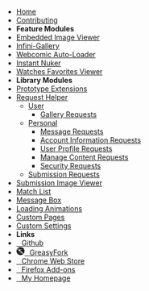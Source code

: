 - [Home](/)
- [Contributing](/contributing)
- **Feature Modules**
- [Embedded Image Viewer](/FA-Embedded-Image-Viewer/README)
- [Infini-Gallery](/FA-Infini-Gallery/README)
- [Webcomic Auto-Loader](/FA-Webcomic-Auto-Loader/README)
- [Instant Nuker](/FA-Instant-Nuker/README)
- [Watches Favorites Viewer](/FA-Watches-Favorites-Viewer/README)
- **Library Modules**
- [Prototype Extensions](/Furaffinity-Prototype-Extensions/README)
- [Request Helper](/Furaffinity-Request-Helper/README)
  - [User](/Furaffinity-Request-Helper/main/user)
    - [Gallery Requests](/Furaffinity-Request-Helper/main/user/gallery-requests)
  - [Personal](/Furaffinity-Request-Helper/main/personal)
    - [Message Requests](/Furaffinity-Request-Helper/main/personal/message)
    - [Account Information Requests](/Furaffinity-Request-Helper/main/personal/account)
    - [User Profile Requests](/Furaffinity-Request-Helper/main/personal/profile)
    - [Manage Content Requests](/Furaffinity-Request-Helper/main/personal/content)
    - [Security Requests](/Furaffinity-Request-Helper/main/personal/security)
  - [Submission Requests](/Furaffinity-Request-Helper/main/submissions)
- [Submission Image Viewer](/Furaffinity-Submission-Image-Viewer/README)
- [Match List](/Furaffinity-Match-List/README)
- [Message Box](/Furaffinity-Message-Box/README)
- [Loading Animations](/Furaffinity-Loading-Animations/README)
- [Custom Pages](/Furaffinity-Custom-Pages/README)
- [Custom Settings](/Furaffinity-Custom-Settings/README)
- **Links**
- [<i class="fa-brands fa-github"></i>⠀Github](https://github.com/Midori-Dragon/furaffinity-features)
- [<img src="https://raw.githubusercontent.com/denilsonsa/denilsonsa.github.io/refs/heads/master/icons/GreasyFork.svg" style="width: 16px; margin: 0px;" />⠀GreasyFork](https://greasyfork.org/en/users/967324-midori-tsume)
- [<i class="fa-brands fa-chrome"></i>⠀Chrome Web Store](https://chromewebstore.google.com/detail/furaffinity-features/dedddeinlepdkegmhnlggepfoeakikmc)
- [<i class="fa-brands fa-firefox-browser"></i>⠀Firefox Add-ons](https://addons.mozilla.org/firefox/addon/furaffinity-features/)
- [<i class="fa-solid fa-house-user"></i>⠀My Homepage](https://midori-dragon.carrd.co/)